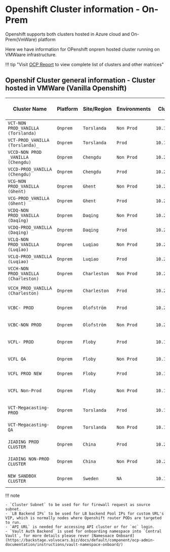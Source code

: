 # Openshift Cluster information - On-Prem

Openshift supports both clusters hosted in Azure cloud and On-Prem(VmWare) platform

Here we have information for OPenshift onprem hosted cluster running on VMWaare infrastructure.

!!! tip "Visit [OCP Report](https://ocpreport-ocpreport-prod.apps.ocp-shared-v1-nonprod.volvocars.biz/ocpreport/ocr/index.html) to view complete list of clusters and other matrices"

## Openshif Cluster general information - Cluster hosted in VMWare (Vanilla Openshift)

| Cluster Name                  | Platform | Site/Region | Environments | Cluster Subnet     | LB Backend IPs   | Console URL                                                                 | API URL                                               | Vault Auth Backend     |
|-------------------------------|----------|-------------|--------------|--------------------|------------------|----------------------------------------------------------------------------|-------------------------------------------------------|-----------------------|
| `VCT-NON PROD_VANILLA (Torslanda)` | `Onprem` | `Torslanda` | `Non Prod`   | `10.120.44.0/23`   | `10.121.97.133`  | [Console](https://console-openshift-console.apps.iod-vct-qa.volvocars.net/) | `Api : https://api.iod-vct-qa.volvocars.net:6443`     | `iod-vct-qa-eu`       |
| `VCT-PROD_VANILLA (Torslanda)_`    | `Onprem` | `Torslanda` | `Prod`       | `10.120.44.0/23`   | `10.120.98.217`  | [Console](https://console-openshift-console.apps.iod-vct.volvocars.net/)    | `Api : https://api.iod-vct.volvocars.net:6443`        | `iod-vct-prod-eu`     |
| `VCCD-NON PROD _VANILLA (Chengdu)`| `Onprem` | `Chengdu`   | `Non Prod`   | `10.234.5.0/24`    | `10.239.0.26`    | [Console](https://console-openshift-console.apps.iod-vccd-qa.volvocars.net/) | `Api : https://api.iod-vccd-qa.volvocars.net:6443`    | `iod-vccd-qa-ch`      |
| `VCCD-PROD_VANILLA (Chengdu)`      | `Onprem` | `Chengdu`   | `Prod`       | `10.234.5.0/24`    | `10.239.0.28`    | [Console](https://console-openshift-console.apps.iod-vccd.volvocars.net/)   | `Api : https://api.iod-vccd.volvocars.net:6443`       | `NA`                  |
| `VCG-NON PROD_VANILLA (Ghent)`     | `Onprem` | `Ghent`     | `Non Prod`   | `10.249.1.64/26`   | `10.249.4.23`    | [Console](https://console-openshift-console.apps.iod-vcg-qa.volvocars.net/)  | `https://api.iod-vcg-qa.volvocars.net:6443`           | `iod-vcg-qa-eu`       |
| `VCG-PROD_VANILLA (Ghent)`         | `Onprem` | `Ghent`     | `Prod`       | `10.249.1.64/26`   | `10.249.4.25`    | [Console](https://console-openshift-console.apps.iod-vcg.volvocars.net/)     | `https://api.iod-vcg.volvocars.net:6443`              | `iod-vcg-prod-eu`     |
| `VCDQ-NON PROD_VANILLA (Daqing)`   | `Onprem` | `Daqing`    | `Non Prod`   | `10.240.66.64/26`  | `10.240.69.21`   | [Console](https://console-openshift-console.apps.iod-vcdq-qa.volvocars.net)  | `https://api.iod-vcdq-qa.volvocars.net:6443`          | `iod-vcdq-qa-ch`      |
| `VCDQ-PROD_VANILLA (Daqing)`       | `Onprem` | `Daqing`    | `Prod`       | `10.240.66.0/26`   | `10.240.69.23`   | [Console](https://console-openshift-console.apps.iod-vcdq.volvocars.net)     | `https://api.iod-vcdq.volvocars.net:6443`             | `NA`                  |
| `VCLQ-NON PROD_VANILLA (Luqiao)`   | `Onprem` | `Luqiao`    | `Non Prod`   | `10.235.2.0/24`    | `10.235.7.21`    | [Console](https://console-openshift-console.apps.iod-vclq-qa.volvocars.net/) | `https://api.iod-vclq-qa.volvocars.net:6443`          | `iod-vclq-qa-ch`      |
| `VCLQ-PROD_VANILLA (Luqiao)`       | `Onprem` | `Luqiao`    | `Prod`       | `10.235.2.0/24`    | `10.235.7.20`    | [Console](https://console-openshift-console.apps.iod-vclq.volvocars.net/)   | `https://api.iod-vclq.volvocars.net:6443`             | `NA`                  |
| `VCCH-NON PROD_VANILLA (Charleston)`| `Onprem`| `Charleston`| `Non Prod`   | `10.233.5.0/24`    | `10.233.2.23`    | [Console](https://console-openshift-console.apps.iod-vcch-qa.volvocars.net/) | `https://api.iod-vcch-qa.volvocars.net:6443`          | `iod-vcch-qa-us`      |
| `VCCH_PROD_VANILLA (Charleston)`   | `Onprem` | `Charleston`| `Prod`       | `10.233.5.0/24`    | `10.233.2.25`    | [Console](https://console-openshift-console.apps.iod-vcch.volvocars.net/)    | `https://api.iod-vcch.volvocars.net:6443`             | `iod-vcch-prod-eu`    |
| `VCBC- PROD`                      | `Onprem` | `Olofström` | `Prod`       | `10.250.131.0/24`  | `10.250.142.32`  | [Console](https://console-openshift-console.apps.iod-vcbc.volvocars.net/)   | `https://api.iod-vcbc.volvocars.net:6443`             | `iod-vcbc-prod-eu`    |
| `VCBC-NON PROD`                   | `Onprem` | `Olofström` | `Non Prod`   | `10.250.131.0/24`  | `10.250.142.28`  | [Console](https://console-openshift-console.apps.iod-vcbc-qa.volvocars.net/) | `https://api.iod-vcbc-qa.volvocars.net:6443`          | `iod-vcbc-qa-eu`      |
| `VCFL- PROD`                     | `Onprem` | `Floby`     | `Prod`       | `10.179.28.128/25` | `10.179.27.9`    | [Console](https://console-openshift-console.apps.iod-vcfl.volvocars.net/)   | `https://api.iod-vcfl.volvocars.net:6443`             | `iod-vcfl-prod-eu`    |
| `VCFL QA`                       | `Onprem` | `Floby`     | `Non Prod`   | `10.179.28.128/25`               | `10.179.27.99`   | [Console](https://console-openshift-console.apps.iod-vcfl-qa.volvocars.net/) | `https://api.iod-vcfl-qa.volvocars.net:6443`          | `iod-vcfl-qa-eu`      |
| `VCFL PROD NEW`                 | `Onprem` | `Floby`     | `Prod`       | `10.179.28.128/25`               | `10.179.27.102`  | [Console](https://console-openshift-console.apps.iod-vcfl-prod.volvocars.net)| `https://api.iod-vcfl-prod.volvocars.net:6443`        | `NA`                  |
| `VCFL Non-Prod`                | `Onprem` | `Floby`     | `Non Prod`   | `10.179.28.128/25` | `10.179.27.99`   | [Console](https://console-openshift-console.apps.iod-vcfl-nonprod.volvocars.net/) | `https://api.iod-vcfl-nonprod.volvocars.net:6443` | `iod-vcfl-nonprod-eu` |
| `VCT-Megacasting-PROD`         | `Onprem` | `Torslanda` | `Prod`       | `10.122.128.0/23`  | `10.254.229.42`  | [Console](https://console-openshift-console.apps.iod-vct-product.volvocars.net/) | `https://api.iod-vct-product.volvocars.net:6443` | `iod-vctp-prod-eu`     |
| `VCT-Megacasting-QA`           | `Onprem` | `Torslanda` | `Non Prod`   | `10.122.131.0/25`  | `10.254.229.12`  | [Console](https://console-openshift-console.apps.iod-vct-product-qa.volvocars.net/) | `https://api.iod-vct-product-qa.volvocars.net:6443` | `iod-vctp-qa-eu`       |
| `JIADING PROD CLUSTER`         | `Onprem` | `China`     | `Prod`       | `10.237.16.0/24`   | `10.231.4.29`    | [Console](https://console-openshift-console.apps.iod-jiading-prod.volvocars.net) | `"	https://api.iod-jiading-prod.volvocars.net:6443"`| `NA`                  |
| `JIADING NON-PROD CLUSTER`     | `Onprem` | `China`     | `Non Prod`   | `10.237.16.0/24`   | `10.231.4.27`    | [Console](https://console-openshift-console.apps.iod-jiading-qa.volvocars.net) | `https://api.iod-jiading-qa.volvocars.net:6443`      | `iod-jiading-qa-ch`    |
| `NEW SANDBOX CLUSTER`          | `Onprem` | `Sweden`    | `NA`         | `10.122.122.0/23`  | `10.121.97.157`  | [Console](https://console-openshift-console.apps.iod-sandbox.volvocars.net)  | `https://api.iod-sandbox.volvocars.net:6443`          | `iod-sandbox-eu`       |


!!! note

    - `Cluster Subnet` to be used for for firewall request as source subnet.
    - `LB Backend IPs` to be used for LB backend Pool IPs for custom URL's VIP, which is normally nodes where Openshift router PODs are targeted to run.
    - `API URL` is needed for accessing API cluster or for `oc` login.
    - `Vault Auth Backend` is used for onboarding namespace into `Central Vault`, for more details please rever [Namesoace Onboard](https://backstage.volvocars.biz/docs/default/component/ocp-admin-documentation/instructions/vault-namespace-onboard/)
